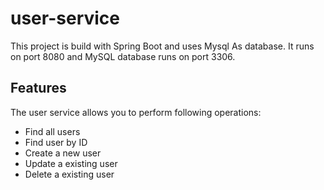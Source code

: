# user-service

This project is build with Spring Boot and uses Mysql As database. It runs on port 8080 and MySQL database runs on port 3306.

## Features

The user service allows you to perform following operations:
- Find all users
- Find user by ID
- Create a new user
- Update a existing user
- Delete a existing user
